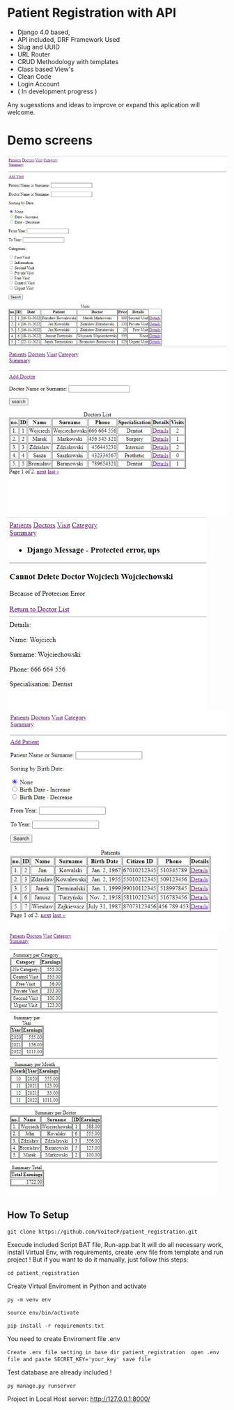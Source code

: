 # Patient Registration with API
- Django 4.0 based, 
- API included, DRF  Framework Used
- Slug and UUID
- URL Router
- CRUD Methodology with templates
- Class based View's
- Clean Code
- Login Account 
- ( In development progress ) 


Any sugesstions and ideas to improve or expand this aplication will welcome.


# Demo screens
![image](https://github.com/VoitecP/patient_registration/blob/5b578494de12197cf0abd03b09f89ddf1cbff94d/Demo%20images/Screen01.jpg)
![image](https://github.com/VoitecP/patient_registration/blob/5b578494de12197cf0abd03b09f89ddf1cbff94d/Demo%20images/Screen02.jpg)
![image](https://github.com/VoitecP/patient_registration/blob/5b578494de12197cf0abd03b09f89ddf1cbff94d/Demo%20images/Screen03.jpg)
![image](https://github.com/VoitecP/patient_registration/blob/5b578494de12197cf0abd03b09f89ddf1cbff94d/Demo%20images/Screen04.jpg)
![image](https://github.com/VoitecP/patient_registration/blob/5b578494de12197cf0abd03b09f89ddf1cbff94d/Demo%20images/Screen05.jpg)

## How To Setup
```
git clone https://github.com/VoitecP/patient_registration.git
```

Execude included Script BAT file, Run-app.bat It will do all necessary work, install Virtual Env, with requirements, create .env file from template and run project !
But if you want to do it manually, just follow this steps:

```
cd patient_registration
```
Create Virtual Enviroment in Python and activate
```
py -m venv env
```
```
source env/bin/activate
```
```
pip install -r requirements.txt
```
You need to create  Enviroment file .env 
```
Create .env file setting in base dir patient_registration  open .env file and paste SECRET_KEY='your_key' save file
```
Test database are already included !
```
py manage.py runserver
```
Project in Local Host server: http://127.0.0.1:8000/ 
